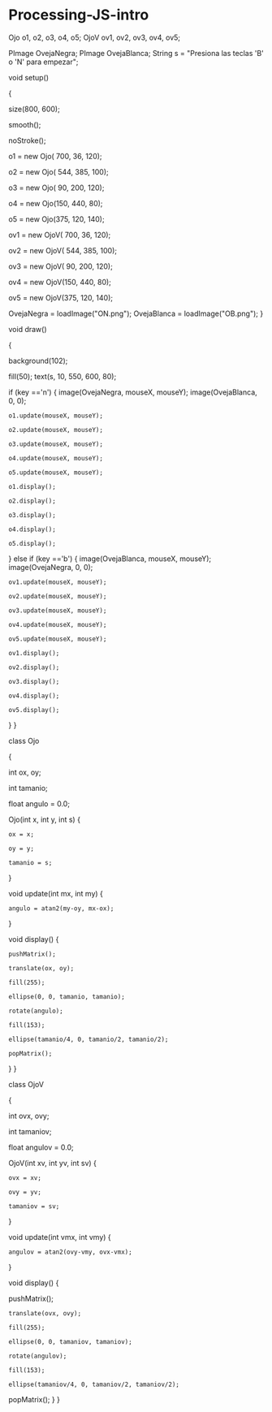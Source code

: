 # Processing-JS-intro

Ojo o1, o2, o3, o4, o5;
OjoV ov1, ov2, ov3, ov4, ov5;

PImage OvejaNegra;
PImage OvejaBlanca;
String s = "Presiona las teclas 'B' o 'N' para empezar";

void setup() 

{

  size(800, 600);

  smooth();

  noStroke();

  o1 = new Ojo( 700, 36, 120);

  o2 = new Ojo( 544, 385, 100);  

  o3 = new Ojo( 90, 200, 120);

  o4 = new Ojo(150, 440, 80); 

  o5 = new Ojo(375, 120, 140);

  ov1 = new OjoV( 700, 36, 120);

  ov2 = new OjoV( 544, 385, 100);  

  ov3 = new OjoV( 90, 200, 120);

  ov4 = new OjoV(150, 440, 80); 

  ov5 = new OjoV(375, 120, 140);

  OvejaNegra = loadImage("ON.png");
  OvejaBlanca = loadImage("OB.png");
}


void draw() 

{

  background(102);

  fill(50);
  text(s, 10, 550, 600, 80);

  if (key =='n') {
    image(OvejaNegra, mouseX, mouseY);
    image(OvejaBlanca, 0, 0);

    o1.update(mouseX, mouseY);

    o2.update(mouseX, mouseY);

    o3.update(mouseX, mouseY);

    o4.update(mouseX, mouseY);

    o5.update(mouseX, mouseY);

    o1.display();

    o2.display();

    o3.display();

    o4.display();

    o5.display();
  } else if (key =='b') {
    image(OvejaBlanca, mouseX, mouseY);
    image(OvejaNegra, 0, 0);

    ov1.update(mouseX, mouseY);

    ov2.update(mouseX, mouseY);

    ov3.update(mouseX, mouseY);

    ov4.update(mouseX, mouseY);

    ov5.update(mouseX, mouseY);

    ov1.display();

    ov2.display();

    ov3.display();

    ov4.display();

    ov5.display();
  }
}


class Ojo 

{

  int ox, oy;

  int tamanio;

  float angulo = 0.0;



  Ojo(int x, int y, int s) {

    ox = x;

    oy = y;

    tamanio = s;
  }



  void update(int mx, int my) {

    angulo = atan2(my-oy, mx-ox);
  }



  void display() {

    pushMatrix();

    translate(ox, oy);

    fill(255);

    ellipse(0, 0, tamanio, tamanio);

    rotate(angulo);

    fill(153);

    ellipse(tamanio/4, 0, tamanio/2, tamanio/2);

    popMatrix();
  }
}

class OjoV

{

  int ovx, ovy;

  int tamaniov;

  float angulov = 0.0;



  OjoV(int xv, int yv, int sv) {

    ovx = xv;

    ovy = yv;

    tamaniov = sv;
  }



  void update(int vmx, int vmy) {

    angulov = atan2(ovy-vmy, ovx-vmx);
  }



  void display() {

   pushMatrix();

    translate(ovx, ovy);

    fill(255);

    ellipse(0, 0, tamaniov, tamaniov);

    rotate(angulov);

    fill(153);

    ellipse(tamaniov/4, 0, tamaniov/2, tamaniov/2);

   popMatrix();
  }
}
